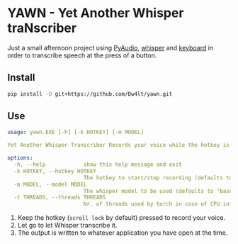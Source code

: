 # YAWN - Yet Another Whisper traNscriber

Just a small afternoon project using [PyAudio](https://pypi.org/project/PyAudio/), [whisper](https://github.com/openai/whisper) and [keyboard](https://github.com/boppreh/keyboard) in order to transcribe speech at the press of a button.

## Install
```bash
pip install -U git+https://github.com/Dw4lt/yawn.git
```

## Use
```yaml
usage: yawn.EXE [-h] [-k HOTKEY] [-m MODEL]

Yet Another Whisper Transcriber Records your voice while the hotkey is pressed, transcribes it, then writes it to whatever window you have open.

options:
  -h, --help            show this help message and exit
  -k HOTKEY, --hotkey HOTKEY
                        The hotkey to start/stop recording (defaults to "scroll lock")
  -m MODEL, --model MODEL
                        The whisper model to be used (defaults to "base.en")
  -t THREADS, --threads THREADS
                        Nr. of threads used by torch in case of CPU inference
```


1. Keep the hotkey (`scroll lock` by default) pressed to record your voice.
2. Let go to let Whisper transcribe it.
3. The output is written to whatever application you have open at the time.
